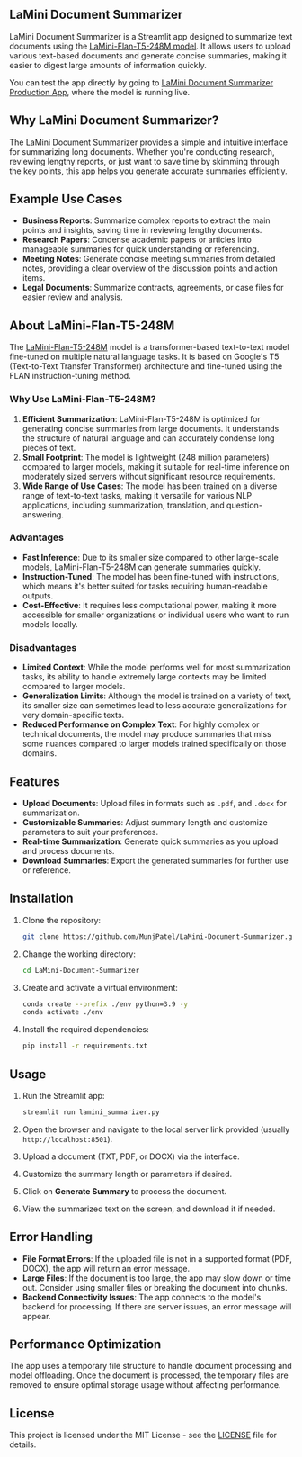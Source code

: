 ## LaMini Document Summarizer

LaMini Document Summarizer is a Streamlit app designed to summarize text documents using the [LaMini-Flan-T5-248M model](https://huggingface.co/MBZUAI/LaMini-Flan-T5-248M). It allows users to upload various text-based documents and generate concise summaries, making it easier to digest large amounts of information quickly.

You can test the app directly by going to [LaMini Document Summarizer Production App](https://lamini-doc-summarizer.streamlit.app/), where the model is running live.

## Why LaMini Document Summarizer?

The LaMini Document Summarizer provides a simple and intuitive interface for summarizing long documents. Whether you're conducting research, reviewing lengthy reports, or just want to save time by skimming through the key points, this app helps you generate accurate summaries efficiently.

## Example Use Cases

- **Business Reports**: Summarize complex reports to extract the main points and insights, saving time in reviewing lengthy documents.
- **Research Papers**: Condense academic papers or articles into manageable summaries for quick understanding or referencing.
- **Meeting Notes**: Generate concise meeting summaries from detailed notes, providing a clear overview of the discussion points and action items.
- **Legal Documents**: Summarize contracts, agreements, or case files for easier review and analysis.

## About LaMini-Flan-T5-248M

The [LaMini-Flan-T5-248M](https://huggingface.co/MBZUAI/LaMini-Flan-T5-248M) model is a transformer-based text-to-text model fine-tuned on multiple natural language tasks. It is based on Google's T5 (Text-to-Text Transfer Transformer) architecture and fine-tuned using the FLAN instruction-tuning method.

### Why Use LaMini-Flan-T5-248M?

1. **Efficient Summarization**: LaMini-Flan-T5-248M is optimized for generating concise summaries from large documents. It understands the structure of natural language and can accurately condense long pieces of text.
2. **Small Footprint**: The model is lightweight (248 million parameters) compared to larger models, making it suitable for real-time inference on moderately sized servers without significant resource requirements.
3. **Wide Range of Use Cases**: The model has been trained on a diverse range of text-to-text tasks, making it versatile for various NLP applications, including summarization, translation, and question-answering.

### Advantages

- **Fast Inference**: Due to its smaller size compared to other large-scale models, LaMini-Flan-T5-248M can generate summaries quickly.
- **Instruction-Tuned**: The model has been fine-tuned with instructions, which means it's better suited for tasks requiring human-readable outputs.
- **Cost-Effective**: It requires less computational power, making it more accessible for smaller organizations or individual users who want to run models locally.

### Disadvantages

- **Limited Context**: While the model performs well for most summarization tasks, its ability to handle extremely large contexts may be limited compared to larger models.
- **Generalization Limits**: Although the model is trained on a variety of text, its smaller size can sometimes lead to less accurate generalizations for very domain-specific texts.
- **Reduced Performance on Complex Text**: For highly complex or technical documents, the model may produce summaries that miss some nuances compared to larger models trained specifically on those domains.

## Features

- **Upload Documents**: Upload files in formats such as `.pdf`, and `.docx` for summarization.
- **Customizable Summaries**: Adjust summary length and customize parameters to suit your preferences.
- **Real-time Summarization**: Generate quick summaries as you upload and process documents.
- **Download Summaries**: Export the generated summaries for further use or reference.

## Installation

1. Clone the repository:

    ```bash
    git clone https://github.com/MunjPatel/LaMini-Document-Summarizer.git
    ```

2. Change the working directory:

    ```bash
    cd LaMini-Document-Summarizer
    ```

3. Create and activate a virtual environment:

    ```bash
    conda create --prefix ./env python=3.9 -y
    conda activate ./env
    ```

4. Install the required dependencies:

    ```bash
    pip install -r requirements.txt
    ```

## Usage

1. Run the Streamlit app:

    ```bash
    streamlit run lamini_summarizer.py
    ```

2. Open the browser and navigate to the local server link provided (usually `http://localhost:8501`).

3. Upload a document (TXT, PDF, or DOCX) via the interface.

4. Customize the summary length or parameters if desired.

5. Click on **Generate Summary** to process the document.

6. View the summarized text on the screen, and download it if needed.


## Error Handling

- **File Format Errors**: If the uploaded file is not in a supported format (PDF, DOCX), the app will return an error message.
- **Large Files**: If the document is too large, the app may slow down or time out. Consider using smaller files or breaking the document into chunks.
- **Backend Connectivity Issues**: The app connects to the model's backend for processing. If there are server issues, an error message will appear.

## Performance Optimization

The app uses a temporary file structure to handle document processing and model offloading. Once the document is processed, the temporary files are removed to ensure optimal storage usage without affecting performance.

## License

This project is licensed under the MIT License - see the [LICENSE](LICENSE) file for details.
